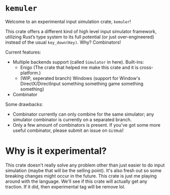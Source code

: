 # `kemuler`

Welcome to an experimental input simulation crate, `kemuler`!

This crate offers a different kind of high level input simulator framework,
utilizing Rust’s type system to its full potential (or just over-engineered)
instead of the usual `key_down(Key)`.
Why?
Combinators!

Current features:
- Multiple backends support (called `Simulator` in here).
  Built-ins:
  - Enigo (The crate that helped me make this crate and it is cross-platform.)
  - (WIP, seperated branch) Windows (support for Window's DirectX/DirectInput something something game something something)
- Combinator

Some drawbacks:
- Combinator currently can only combine for the same simulator;
  any simulator combinator is currently on a separated branch.
- Only a few amount of combinators is present.
  If you've got some more useful combinator, please submit an issue on `GitHub`!

# Why is it experimental?
This crate doesn't really solve any problem other than just easier to do
input simulation (maybe that will be the selling point).
It's also fresh out so some breaking changes might occur in the future.
This crate is just me playing around with the language.
We'll see if this crate will actually get any traction.
If it did, then experimental tag will be remove lol.
